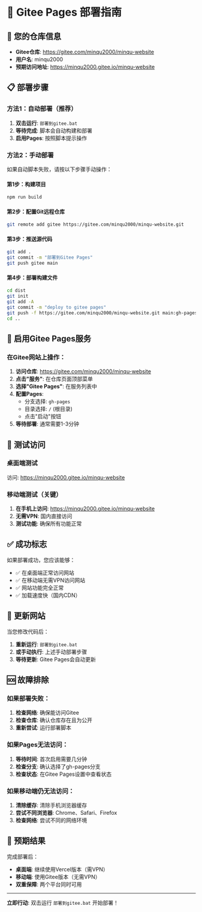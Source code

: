 # 🚀 Gitee Pages 部署指南

## 🎯 您的仓库信息
- **Gitee仓库**: https://gitee.com/minqu2000/minqu-website
- **用户名**: minqu2000
- **预期访问地址**: https://minqu2000.gitee.io/minqu-website

## 📋 部署步骤

### 方法1：自动部署（推荐）
1. **双击运行**: `部署到gitee.bat`
2. **等待完成**: 脚本会自动构建和部署
3. **启用Pages**: 按照脚本提示操作

### 方法2：手动部署
如果自动脚本失败，请按以下步骤手动操作：

#### 第1步：构建项目
```bash
npm run build
```

#### 第2步：配置Git远程仓库
```bash
git remote add gitee https://gitee.com/minqu2000/minqu-website.git
```

#### 第3步：推送源代码
```bash
git add .
git commit -m "部署到Gitee Pages"
git push gitee main
```

#### 第4步：部署构建文件
```bash
cd dist
git init
git add -A
git commit -m "deploy to gitee pages"
git push -f https://gitee.com/minqu2000/minqu-website.git main:gh-pages
cd ..
```

## 🔧 启用Gitee Pages服务

### 在Gitee网站上操作：
1. **访问仓库**: https://gitee.com/minqu2000/minqu-website
2. **点击"服务"**: 在仓库页面顶部菜单
3. **选择"Gitee Pages"**: 在服务列表中
4. **配置Pages**:
   - 分支选择: `gh-pages`
   - 目录选择: `/` (根目录)
   - 点击"启动"按钮
5. **等待部署**: 通常需要1-3分钟

## 📱 测试访问

### 桌面端测试
访问: https://minqu2000.gitee.io/minqu-website

### 移动端测试（关键）
1. **在手机上访问**: https://minqu2000.gitee.io/minqu-website
2. **无需VPN**: 国内直接访问
3. **测试功能**: 确保所有功能正常

## ✅ 成功标志

如果部署成功，您应该能够：
- ✅ 在桌面端正常访问网站
- ✅ 在移动端无需VPN访问网站
- ✅ 网站功能完全正常
- ✅ 加载速度快（国内CDN）

## 🔄 更新网站

当您修改代码后：
1. **重新运行**: `部署到gitee.bat`
2. **或手动执行**: 上述手动部署步骤
3. **等待更新**: Gitee Pages会自动更新

## 🆘 故障排除

### 如果部署失败：
1. **检查网络**: 确保能访问Gitee
2. **检查仓库**: 确认仓库存在且为公开
3. **重新尝试**: 运行部署脚本

### 如果Pages无法访问：
1. **等待时间**: 首次启用需要几分钟
2. **检查分支**: 确认选择了gh-pages分支
3. **检查状态**: 在Gitee Pages设置中查看状态

### 如果移动端仍无法访问：
1. **清除缓存**: 清除手机浏览器缓存
2. **尝试不同浏览器**: Chrome、Safari、Firefox
3. **检查网络**: 尝试不同的网络环境

## 🎯 预期结果

完成部署后：
- **桌面端**: 继续使用Vercel版本（需VPN）
- **移动端**: 使用Gitee版本（无需VPN）
- **双重保障**: 两个平台同时可用

---

**立即行动**: 双击运行 `部署到gitee.bat` 开始部署！ 